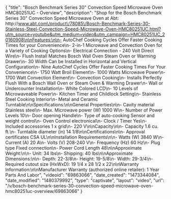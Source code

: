 {
    "title": "Bosch Benchmark Series 30\" Convection Speed Microwave Oven HMC80251UC - Overview",
    "description": "Shop for the Bosch Benchmark Series 30\" Convection Speed Microwave Oven at Abt: http:\/\/www.abt.com\/product\/78085\/Bosch-Benchmark-Series-30-Stainless-Steel-Convection-Speed-Microwave-Oven-HMC80251UC.html?utm_source=youtube&utm_medium=video&utm_campaign=HMC80251UC_20160908\n\nFeatures:\n\n- AutoChef Cooking Cycles Offer Faster Cooking Times for your Convenience\n- 2-in-1 Microwave and Convection Oven for a Variety of Cooking Options\n- Electrical Connection - 240 Volt Direct Wire\n- Flush Install Matches Bosch Wall Oven Steam Oven or Warming Drawer\n- 30 Width Can be Installed in Horizontal and Vertical Configuration\n- Nine AutoChef Cycles Offer Faster Cooking Times For Your Convenience\n- 1750 Watt Broil Element\n- 1000 Watts Microwave Power\n- 1700 Watt Convection Element\n- Convection Cooking\n- Installs Perfectly Flush With a Bosch Wall Oven or Steam Oven & Warming Drawer\n- Wall or Undercounter Installation\n- White Colored LCD\n- 10 Levels of Microwaveable Power\n- Kitchen Timer and Childlock Setting\n- Stainless Steel Cooking Interior\n- Metal and Ceramic Turntable\n\nSpecifications:\n\nGeneral Properties\n\n- Cavity material Stainless steel\n- Max. Microwave power (W) 1000 W\n- Number of Power Levels 10\n- Door opening Handle\n- Type of auto-cooking Sensor and weight control\n- Oven Control electronical\n- Clock \/ Timer Yes\n- Included accessories 1 x grid\n- 220 V\n\nCapacity\n\n- Capacity 1.6 cu. ft.\n- Turntable diameter (in) 14 1\/8\n\nCertifications\n\n- Approval certificates CSA UL\n\nInstallation Requirements\n\n- Watts (W) 3840 W\n- Current (A) 20 A\n- Volts (V) 208-240 V\n- Frequency (Hz) 60 Hz\n- Plug type Fixed connection\n- Power Cord Length 48\n\nApproximate Weight:\n\n- Unit: 34 lbs\n- Shipping: 40 lbs\n\nApproximate Dimensions:\n\n- Depth: 22-3\/8\n- Height: 19-5\/8\n- Width: 29-3\/4\n- Required cutout size (HxWxD): 19 1\/4 x 28 1\/2 x 22\n\nWarranty Information:\n\nManufacturer Warranty (authorized online retailer): 1 Year Parts And Labor",
    "videoid": "69863066",
    "date_created": "1473344084",
    "date_modified": "1480379992",
    "type": "captivate",
    "layout": "video",
    "url": "\/v\/bosch-benchmark-series-30-convection-speed-microwave-oven-hmc80251uc-overview\/69863066"
}